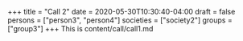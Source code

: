 +++
title = "Call 2"
date = 2020-05-30T10:30:40-04:00
draft = false
persons = ["person3", "person4"]
societies = ["society2"]
groups = ["group3"]
+++
This is content/call/call1.md
